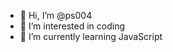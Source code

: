 - 👋 Hi, I’m @ps004
- 👀 I’m interested in coding
- 🌱 I’m currently learning JavaScript 


<!---
ps004/ps004 is a ✨ special ✨ repository because its `README.md` (this file) appears on your GitHub profile.
You can click the Preview link to take a look at your changes.
--->
